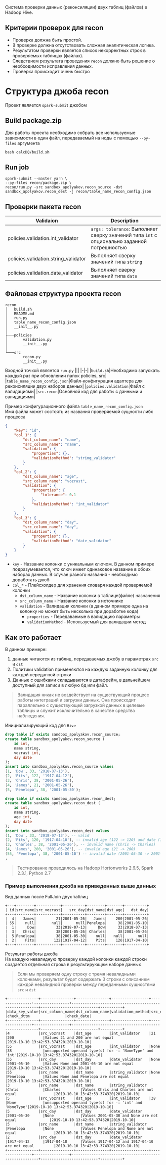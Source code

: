 Система проверки данных (реконсиляции) двух таблиц (файлов) в Hadoop Hive.

## Критерии проверок для recon
- Проверка должна быть простой.
- В проверке должна отсутствовать сложная аналитическая логика.
- Результатом проверки является список некорректных строк в проверяемых таблицах (файлах).
- Следствием результата проведения `recon` должно быть решение о необходимости исправления данных.
- Проверка происходит очень быстро


# Структура джоба __recon__<br>
Проект является `spark-submit` джобом

## Build package.zip
Для работы проекта необходимо собрать все используемые зависимости в один файл, передаваемый на ноды с помощью `--py-files` аргумента
```shell
bash calcDQ/build.sh
```
 
## Run job
```shell
spark-submit --master yarn \
--py-files recon/package.zip \
recon/run.py -src sandbox_apolyakov.recon_source -dst sandbox_apolyakov.recon_dest -j recon/table_name_recon_config.json
```


## Проверки пакета recon
|Validaion|Description|
|-|-|
|policies.validation.int_validator|`args: tolerance`: Выполняет сверку значений типа `int` с опционально заданной погрешностью|
|policies.validation.string_validator|Выполняет сверку значений типа `string`|
|policies.validation.date_validator|Выполняет сверку значений типа `date`|


## Файловая структура проекта recon
```
recon
│   build.sh
│   README.md
│   run.py
│   table_name_recon_config.json
│   __init__.py
│
├───policies
│       validation.py
│       __init__.py
│
└───src
        recon.py
        __init__.py
```

Входной точкой является `run.py`
|||
|-|-|
|`build.sh`|Необходимо запускать каждый раз при обновлении папок policies, src|
|`table_name_recon_config.json`|Файл-конфигурация адаптера для реконсиляции двух наборов данных|
|`policies.validation`|Файл с валидациями|
|`src.recon`|Основной код для работы с данными и валидациями|

Пример конфигурационного файла `table_name_recon_config.json`<br>
Имя файла может состоять из названия проверяемой сущности либо процесса

```json
{
    "key": "id",
    "col_1": {
        "dst_column_name": "name",
        "src_column_name": "name",
        "validation": {
            "properties": {},
            "validationMethod": "string_validator"
        }
    },
    "col_2": {
        "dst_column_name": "age",
        "src_column_name": "vozrast",
        "validation": {
            "properties": {
                "tolerance": 0.1
            },
            "validationMethod": "int_validator"
        }
    },
    "col_3": {
        "dst_column_name": "day",
        "src_column_name": "day",
        "validation": {
            "properties": {},
            "validationMethod": "date_validator"
        }
    }
}
```

- `key` - Название колонки с уникальным ключом. В данном примере подразумевается, что ключ имеет одинаковое название в обоих наборах данных. В случае разного названия - необходимо доработать джоб
- `col_*` - Плейсхолдер для хранения словаря каждой проверяемой колонки
    - `dst_column_name` - Название колонки в таблице(файле) назначения
    - `src_column_name` - Название колонки в источнике
    - `validation` - Валидация колонки (в данном примере одна на колонку но может быть несколько при доработке кода)
        - `properties` - Передаваемые в валидацию параметры
        - `validationMethod` - Используемый для валидации метод


## Как это работает
В данном примере:
1. данные читаются из таблиц, передаваемых джобу в параметрах `src` и `dst`
1. Политики validation применяются на каждую заданную колонку для каждой переданной строки
1. Данные с ошибками складываются в датафрейм, в дальнейшем доступный для записи в любую бд или файл.


> Валидация никак не воздействует на существующий процесс работы интеграций и загрузки данных. Она происходит параллельно с существующей загрузкой данных в целевые таблицы и служит исключительно в качестве средства наблюдения.

Инициализирующий код для `Hive`
```sql
drop table if exists sandbox_apolyakov.recon_source;
create table sandbox_apolyakov.recon_source (
    id int,
	name string,
  	vozrast int,
  	day date
);
insert into sandbox_apolyakov.recon_source values
(1, 'Dow', 33, '2018-07-13'),
(2, 'Pits', 122, '1917-04-12'), 
(3, 'Chris', 38, '2001-05-26'), 
(4, 'James', 21, '2001-05-26'), 
(5, 'Penelopa', 38, '2001-05-30');

drop table if exists sandbox_apolyakov.recon_dest;
create table sandbox_apolyakov.recon_dest (
    id int,
	name string,
  	age int,
  	day date
);
insert into sandbox_apolyakov.recon_dest values
(1, 'Dow', 33, '2018-07-13'), -- valid
(2, 'Pits', 120, '1917-04-10'), -- invalid age (122 -> 120) and date (1917-04-12 -> 1917-04-10)
(3, 'Charles', 38, '2001-05-26'), -- invalid name (Chris -> Charles)
(4, 'James', 200, '2001-05-26'), -- invalid age (21 -> 200)
(55, 'Penelopa', 38, '2001-05-10') -- invalid date (2001-05-30 -> 2001-05-10) and Index
;
```

>Тестирование проводилось на Hadoop Hortonworks 2.6.5, Spark 2.3.1, Python 2.7

### Пример выполнения джоба на приведенных выше данных
Вид данных после FullJoin двух таблиц
```
+---+--------+-----------+----------+--------+-------+----------+
| id|src_name|src_vozrast|   src_day|dst_name|dst_age|   dst_day|
+---+--------+-----------+----------+--------+-------+----------+
|  4|   James|         21|2001-05-26|   James|    200|2001-05-26|
| 55|    null|       null|      null|Penelopa|     38|2001-05-10|
|  1|     Dow|         33|2018-07-13|     Dow|     33|2018-07-13|
|  3|   Chris|         38|2001-05-26| Charles|     38|2001-05-26|
|  5|Penelopa|         38|2001-05-30|    null|   null|      null|
|  2|    Pits|        122|1917-04-12|    Pits|    120|1917-04-10|
+---+--------+-----------+----------+--------+-------+----------+
```

Результат работы джоба<br>
На каждую невалидную проверку каждой колонки каждой строки создается отдельная строка в результирующем наборе данных
> Если мы проверяем одну строку с тремя невалидными колонками, результат будет содержать 3 строки с описанием каждой невалидной проверки между переданными сущностями `src` и `dst`

```
+--------------+---------------+---------------+-----------------+----------------+----------------+-------------------------------------------------------+--------------------------+----------+
|data_key_value|src_column_name|dst_column_name|validation_method|src_column_value|dst_column_value|description                                            |check_dttm                |check_date|
+--------------+---------------+---------------+-----------------+----------------+----------------+-------------------------------------------------------+--------------------------+----------+
|4             |src_vozrast    |dst_age        |int_validator    |21              |200             |Values 21 and 200 are not equal                        |2019-10-10 13:42:53.374320|2019-10-10|
|55            |src_vozrast    |dst_age        |int_validator    |None            |38              |unsupported operand type(s) for -: 'NoneType' and 'int'|2019-10-10 13:42:53.374320|2019-10-10|
|55            |src_day        |dst_day        |date_validator   |None            |2001-05-10      |Values None and 2001-05-10 are not equal               |2019-10-10 13:42:53.374320|2019-10-10|
|55            |src_name       |dst_name       |string_validator |None            |Penelopa        |Values None and Penelopa are not equal                 |2019-10-10 13:42:53.374320|2019-10-10|
|3             |src_name       |dst_name       |string_validator |Chris           |Charles         |Values Chris and Charles are not equal                 |2019-10-10 13:42:53.374320|2019-10-10|
|5             |src_vozrast    |dst_age        |int_validator    |38              |None            |unsupported operand type(s) for -: 'int' and 'NoneType'|2019-10-10 13:42:53.374320|2019-10-10|
|5             |src_day        |dst_day        |date_validator   |2001-05-30      |None            |Values 2001-05-30 and None are not equal               |2019-10-10 13:42:53.374320|2019-10-10|
|5             |src_name       |dst_name       |string_validator |Penelopa        |None            |Values Penelopa and None are not equal                 |2019-10-10 13:42:53.374320|2019-10-10|
|2             |src_day        |dst_day        |date_validator   |1917-04-12      |1917-04-10      |Values 1917-04-12 and 1917-04-10 are not equal         |2019-10-10 13:42:53.374320|2019-10-10|
+--------------+---------------+---------------+-----------------+----------------+----------------+-------------------------------------------------------+--------------------------+----------+
```
